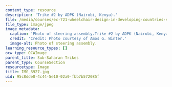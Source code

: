 ```yaml
---
content_type: resource
description: 'Trike #2 by ADPK (Nairobi, Kenya).'
file: /media/courses/ec-721-wheelchair-design-in-developing-countries-spring-2009/95c8dde04c445e1002a0fbb7b572085f_IMG_3927.jpg
file_type: image/jpeg
image_metadata:
  caption: 'Photo of steering assembly.Trike #2 by ADPK (Nairobi, Kenya).'
  credit: 'Credit: Photo courtesy of Amos G. Winter.'
  image-alt: Photo of steering assembly.
learning_resource_types: []
ocw_type: OCWImage
parent_title: Sub-Saharan Trikes
parent_type: CourseSection
resourcetype: Image
title: IMG_3927.jpg
uid: 95c8dde0-4c44-5e10-02a0-fbb7b572085f
---
```

